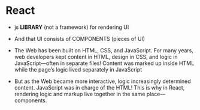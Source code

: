 # React
* js **LIBRARY** (not a framework) for rendering UI
* And that UI consists of COMPONENTS (pieces of UI)


* The Web has been built on HTML, CSS, and JavaScript. For many years, web developers kept content in HTML, design in CSS, and logic in JavaScript—often in separate files! Content was marked up inside HTML while the page’s logic lived separately in JavaScript
* But as the Web became more interactive, logic increasingly determined content. JavaScript was in charge of the HTML! This is why in React, rendering logic and markup live together in the same place—components.

